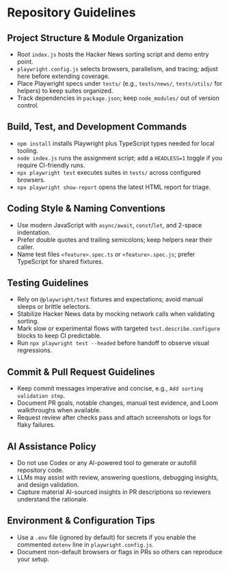 # Repository Guidelines

## Project Structure & Module Organization
- Root `index.js` hosts the Hacker News sorting script and demo entry point.
- `playwright.config.js` selects browsers, parallelism, and tracing; adjust here before extending coverage.
- Place Playwright specs under `tests/` (e.g., `tests/news/`, `tests/utils/` for helpers) to keep suites organized.
- Track dependencies in `package.json`; keep `node_modules/` out of version control.

## Build, Test, and Development Commands
- `npm install` installs Playwright plus TypeScript types needed for local tooling.
- `node index.js` runs the assignment script; add a `HEADLESS=1` toggle if you require CI-friendly runs.
- `npx playwright test` executes suites in `tests/` across configured browsers.
- `npx playwright show-report` opens the latest HTML report for triage.

## Coding Style & Naming Conventions
- Use modern JavaScript with `async/await`, `const`/`let`, and 2-space indentation.
- Prefer double quotes and trailing semicolons; keep helpers near their caller.
- Name test files `<feature>.spec.ts` or `<feature>.spec.js`; prefer TypeScript for shared fixtures.

## Testing Guidelines
- Rely on `@playwright/test` fixtures and expectations; avoid manual sleeps or brittle selectors.
- Stabilize Hacker News data by mocking network calls when validating sorting.
- Mark slow or experimental flows with targeted `test.describe.configure` blocks to keep CI predictable.
- Run `npx playwright test --headed` before handoff to observe visual regressions.

## Commit & Pull Request Guidelines
- Keep commit messages imperative and concise, e.g., `Add sorting validation step`.
- Document PR goals, notable changes, manual test evidence, and Loom walkthroughs when available.
- Request review after checks pass and attach screenshots or logs for flaky failures.

## AI Assistance Policy
- Do not use Codex or any AI-powered tool to generate or autofill repository code.
- LLMs may assist with review, answering questions, debugging insights, and design validation.
- Capture material AI-sourced insights in PR descriptions so reviewers understand the rationale.

## Environment & Configuration Tips
- Use a `.env` file (ignored by default) for secrets if you enable the commented `dotenv` line in `playwright.config.js`.
- Document non-default browsers or flags in PRs so others can reproduce your setup.
